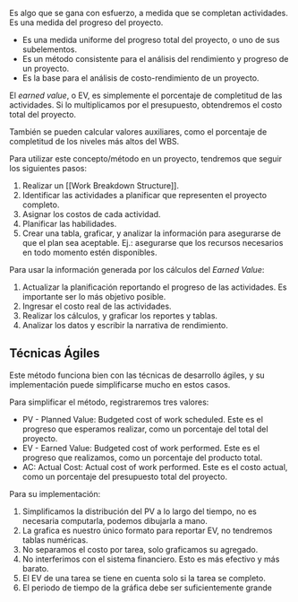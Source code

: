 Es algo que se gana con esfuerzo, a medida que se completan actividades. Es una medida del progreso del proyecto.

- Es una medida uniforme del progreso total del proyecto, o uno de sus subelementos.
- Es un método consistente para el análisis del rendimiento y progreso de un proyecto.
- Es la base para el análisis de costo-rendimiento de un proyecto.

El *earned value*, o EV, es simplemente el porcentaje de completitud de las actividades. Si lo multiplicamos por el presupuesto, obtendremos el costo total del proyecto.

También se pueden calcular valores auxiliares, como el porcentaje de completitud de los niveles más altos del WBS.

Para utilizar este concepto/método en un proyecto, tendremos que seguir los siguientes pasos:

1. Realizar un [[Work Breakdown Structure]].
2. Identificar las actividades a planificar que representen el proyecto completo.
3. Asignar los costos de cada actividad.
4. Planificar las habilidades.
5. Crear una tabla, graficar, y analizar la información para asegurarse de que el plan sea aceptable. Ej.: asegurarse que los recursos necesarios en todo momento estén disponibles.

Para usar la información generada por los cálculos del *Earned Value*:

1. Actualizar la planificación reportando el progreso de las actividades. Es importante ser lo más objetivo posible.
2. Ingresar el costo real de las actividades.
3. Realizar los cálculos, y graficar los reportes y tablas.
4. Analizar los datos y escribir la narrativa de rendimiento.

## Técnicas Ágiles

Este método funciona bien con las técnicas de desarrollo ágiles, y su implementación puede simplificarse mucho en estos casos.

Para simplificar el método, registraremos tres valores:

- PV - Planned Value: Budgeted cost of work scheduled. Este es el progreso que esperamos realizar, como un porcentaje del total del proyecto.
- EV - Earned Value: Budgeted cost of work performed. Este es el progreso que realizamos, como un porcentaje del producto total.
- AC: Actual Cost: Actual cost of work performed. Este es el costo actual, como un porcentaje del presupuesto total del proyecto.

Para su implementación:

1. Simplificamos la distribución del PV a lo largo del tiempo, no es necesaria computarla, podemos dibujarla a mano.
2. La grafica es nuestro único formato para reportar EV, no tendremos tablas numéricas.
3. No separamos el costo por tarea, solo graficamos su agregado.
4. No interferimos con el sistema financiero. Esto es más efectivo y más barato.
5. El EV de una tarea se tiene en cuenta solo si la tarea se completo.
6. El periodo de tiempo de la gráfica debe ser suficientemente grande
